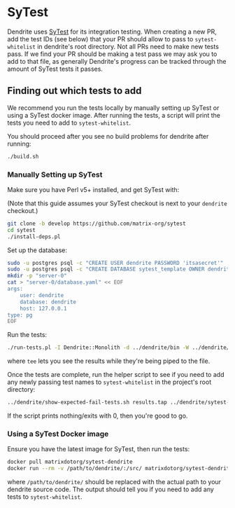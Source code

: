 # SyTest

Dendrite uses [SyTest](https://github.com/matrix-org/sytest) for its
integration testing. When creating a new PR, add the test IDs (see below) that
your PR should allow to pass to `sytest-whitelist` in dendrite's root
directory. Not all PRs need to make new tests pass. If we find your PR should
be making a test pass we may ask you to add to that file, as generally
Dendrite's progress can be tracked through the amount of SyTest tests it
passes.

## Finding out which tests to add

We recommend you run the tests locally by manually setting up SyTest or using a
SyTest docker image. After running the tests, a script will print the tests you
need to add to `sytest-whitelist`.

You should proceed after you see no build problems for dendrite after running:

```sh
./build.sh
```

### Manually Setting up SyTest

Make sure you have Perl v5+ installed, and get SyTest with:

(Note that this guide assumes your SyTest checkout is next to your
`dendrite` checkout.)

```sh
git clone -b develop https://github.com/matrix-org/sytest
cd sytest
./install-deps.pl
```

Set up the database:

```sh
sudo -u postgres psql -c "CREATE USER dendrite PASSWORD 'itsasecret'"
sudo -u postgres psql -c "CREATE DATABASE sytest_template OWNER dendrite"
mkdir -p "server-0"
cat > "server-0/database.yaml" << EOF
args:
    user: dendrite
    database: dendrite
    host: 127.0.0.1
type: pg
EOF
```

Run the tests:

```sh
./run-tests.pl -I Dendrite::Monolith -d ../dendrite/bin -W ../dendrite/sytest-whitelist -O tap --all | tee results.tap
```

where `tee` lets you see the results while they're being piped to the file.

Once the tests are complete, run the helper script to see if you need to add
any newly passing test names to `sytest-whitelist` in the project's root directory:

```sh
../dendrite/show-expected-fail-tests.sh results.tap ../dendrite/sytest-whitelist ../dendrite/sytest-blacklist
```

If the script prints nothing/exits with 0, then you're good to go.

### Using a SyTest Docker image

Ensure you have the latest image for SyTest, then run the tests:

```sh
docker pull matrixdotorg/sytest-dendrite
docker run --rm -v /path/to/dendrite/:/src/ matrixdotorg/sytest-dendrite
```

where `/path/to/dendrite/` should be replaced with the actual path to your
dendrite source code. The output should tell you if you need to add any tests to
`sytest-whitelist`.
